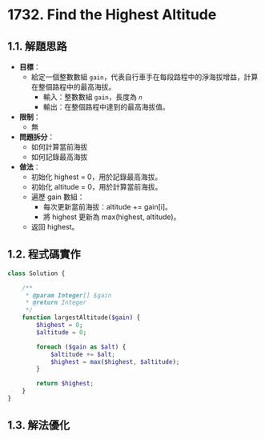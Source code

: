 # 1732. Find the Highest Altitude

## 1.1. 解題思路

- **目標**：
  - 給定一個整數數組 `gain`，代表自行車手在每段路程中的淨海拔增益，計算在整個路程中的最高海拔。
    - 輸入：整數數組 `gain`，長度為 `𝑛`
    - 輸出：在整個路程中達到的最高海拔值。
- **限制**：
  - 無
- **問題拆分**：
  - 如何計算當前海拔
  - 如何記錄最高海拔
- **做法**：
  - 初始化 highest = 0，用於記錄最高海拔。
  - 初始化 altitude = 0，用於計算當前海拔。
  - 遍歷 gain 數組：
    - 每次更新當前海拔：altitude += gain[i]。
    - 將 highest 更新為 max(highest, altitude)。
  - 返回 highest。

## 1.2. 程式碼實作

```php
class Solution {

    /**
     * @param Integer[] $gain
     * @return Integer
     */
    function largestAltitude($gain) {
        $highest = 0;
        $altitude = 0;

        foreach ($gain as $alt) {
            $altitude += $alt;
            $highest = max($highest, $altitude);
        }

        return $highest;
    }
}
```

## 1.3. 解法優化
